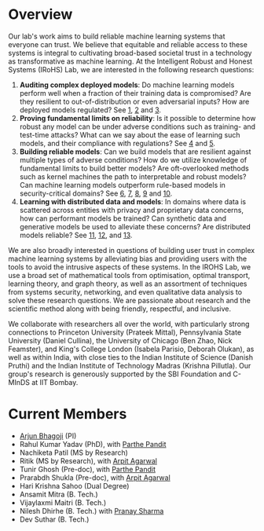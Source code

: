 # Overview
Our lab's work aims to build reliable machine learning systems that everyone can trust. We believe that equitable and reliable access to these systems is integral to cultivating broad-based societal trust in a technology as transformative as machine learning. At the Intelligent Robust and Honest Systems (IRoHS) Lab, we are interested in the following research questions:
1. **Auditing complex deployed models**: Do machine learning models perform well when a fraction of their training data is compromised? Are they resilient to out-of-distribution or even adversarial inputs? How are deployed models regulated? See [1](https://openaccess.thecvf.com/content/CVPR2021/html/Wenger_Backdoor_Attacks_Against_Deep_Learning_Systems_in_the_Physical_World_CVPR_2021_paper.html), [2](https://openaccess.thecvf.com/content_ECCV_2018/html/Arjun_Nitin_Bhagoji_Practical_Black-box_Attacks_ECCV_2018_paper.html) and [3](https://dl.acm.org/doi/full/10.1145/3613904.3642333).
2. **Proving fundamental limits on reliability**: Is it possible to determine how robust any model can be under adverse conditions such as training- and test-time attacks? What can we say about the ease of learning such models, and their compliance with regulations? See [4](https://proceedings.neurips.cc/paper/2018/hash/8f85517967795eeef66c225f7883bdcb-Abstract.html) and [5](https://proceedings.neurips.cc/paper/2019/hash/02bf86214e264535e3412283e817deaa-Abstract.html). 
3. **Building reliable models**: Can we build models that are resilient against multiple types of adverse conditions? How do we utilize knowledge of fundamental limits to build better models? Are oft-overlooked methods such as kernel machines the path to interpretable and robust models? Can machine learning models outperform rule-based models in security-critical domains? See [6](https://arxiv.org/abs/2502.04248), [7](https://proceedings.mlr.press/v139/bhagoji21a.html), [8](https://proceedings.neurips.cc/paper_files/paper/2022/hash/e1fa017a312368906411501bbd27a1d6-Abstract-Conference.html), [9](https://ieeexplore.ieee.org/abstract/document/8362326/) and [10](https://dl.acm.org/doi/abs/10.1145/3580305.3599775).
4. **Learning with distributed data and models**: In domains where data is scattered across entities with privacy and proprietary data concerns, how can performant models be trained? Can synthetic data and generative models be used to alleviate these concerns? Are distributed models reliable? See [11](https://arxiv.org/abs/2410.08432), [12](https://dl.acm.org/doi/abs/10.1145/3639037), and [13](https://proceedings.mlr.press/v97/bhagoji19a.html).

We are also broadly interested in questions of building user trust in complex machine learning systems by alleviating bias and providing users with the tools to avoid the intrusive aspects of these systems. In the IROHS Lab, we use a broad set of mathematical tools from optimisation, optimal transport, learning theory, and graph theory, as well as an assortment of techniques from systems security, networking, and even qualitative data analysis to solve these research questions. We are passionate about research and the scientific method along with being friendly, respectful, and inclusive.  

We collaborate with researchers all over the world, with particularly strong connections to Princeton University (Prateek Mittal), Pennsylvania State University (Daniel Cullina), the University of Chicago (Ben Zhao, Nick Feamster), and King's College London (Isabela Parisio, Deborah Olukan), as well as within India, with close ties to the Indian Institute of Science (Danish Pruthi) and the Indian Institute of Technology Madras (Krishna Pillutla). Our group's research is generously supported by the SBI Foundation and C-MInDS at IIT Bombay. 

# Current Members
- [Arjun Bhagoji](https://arjunbhagoji.github.io/) (PI)
- Rahul Kumar Yadav (PhD), with [Parthe Pandit](https://parthe.github.io/)
- Nachiketa Patil (MS by Research)
- Ritik (MS by Research), with [Arpit Agarwal](https://agarpit.github.io/)
- Tunir Ghosh (Pre-doc), with [Parthe Pandit](https://parthe.github.io/)
- Prarabdh Shukla (Pre-doc), with [Arpit Agarwal](https://agarpit.github.io/)
- Hari Krishna Sahoo (Dual Degree)
- Ansamit Mitra (B. Tech.)
- Vijaylaxmi Maitri (B. Tech.)
- Nilesh Dhirhe (B. Tech.) with [Pranay Sharma](https://sites.google.com/view/pranay-sharma/home)
- Dev Suthar (B. Tech.)

